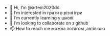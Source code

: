 - 👋 Hi, I’m @artem2020dd
- 👀 I’m interested in грати в різні ігри
- 🌱 I’m currently learning  у школі
- 💞️ I’m looking to collaborate on з github
- 📫 How to reach me  можна потягом ,автівкою

<!---
artem2020dd/artem2020dd is a ✨ special ✨ repository because its `README.md` (this file) appears on your GitHub profile.
You can click the Preview link to take a look at your changes.
--->
